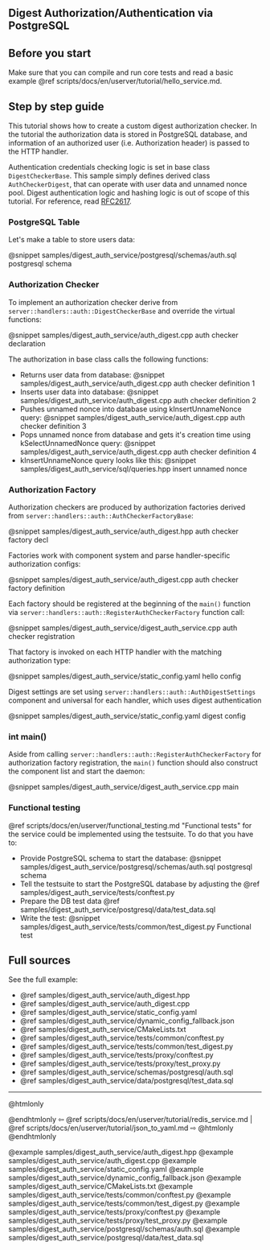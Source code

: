 ## Digest Authorization/Authentication via PostgreSQL

## Before you start

Make sure that you can compile and run core tests and read a basic example
@ref scripts/docs/en/userver/tutorial/hello_service.md.


## Step by step guide

This tutorial shows how to create a custom digest authorization checker. In
the tutorial the authorization data is stored in PostgreSQL database, and
information of an authorized user (i.e. Authorization header) 
is passed to the HTTP handler.

Authentication credentials checking logic is set in base class `DigestCheckerBase`.
This sample simply defines derived class `AuthCheckerDigest`, that can operate with user data and unnamed nonce pool.
Digest authentication logic and hashing logic is out of scope of this tutorial.
For reference, read [RFC2617](https://datatracker.ietf.org/doc/html/rfc2617).


### PostgreSQL Table

Let's make a table to store users data:

@snippet samples/digest_auth_service/postgresql/schemas/auth.sql  postgresql schema


### Authorization Checker

To implement an authorization checker derive from 
`server::handlers::auth::DigestCheckerBase` and override the virtual functions:

@snippet samples/digest_auth_service/auth_digest.cpp  auth checker declaration


The authorization in base class calls the following functions:
* Returns user data from database:
  @snippet samples/digest_auth_service/auth_digest.cpp  auth checker definition 1
* Inserts user data into database:
  @snippet samples/digest_auth_service/auth_digest.cpp  auth checker definition 2
* Pushes unnamed nonce into database using kInsertUnnameNonce query:
  @snippet samples/digest_auth_service/auth_digest.cpp  auth checker definition 3
* Pops unnamed nonce from database and gets it's creation time using kSelectUnnamedNonce query:
  @snippet samples/digest_auth_service/auth_digest.cpp  auth checker definition 4
* kInsertUnnameNonce query looks like this:
  @snippet samples/digest_auth_service/sql/queries.hpp  insert unnamed nonce


### Authorization Factory

Authorization checkers are produced by authorization factories derived from
`server::handlers::auth::AuthCheckerFactoryBase`:

@snippet samples/digest_auth_service/auth_digest.hpp  auth checker factory decl


Factories work with component system and parse handler-specific
authorization configs:

@snippet samples/digest_auth_service/auth_digest.cpp  auth checker factory definition


Each factory should be registered at the beginning of the `main()` function via
`server::handlers::auth::RegisterAuthCheckerFactory` function call:

@snippet samples/digest_auth_service/digest_auth_service.cpp  auth checker registration


That factory is invoked on each HTTP handler with the matching authorization
type:

@snippet samples/digest_auth_service/static_config.yaml hello config

Digest settings are set using `server::handlers::auth::AuthDigestSettings` component and universal for each handler, which uses digest authentication

@snippet samples/digest_auth_service/static_config.yaml digest config


### int main()

Aside from calling `server::handlers::auth::RegisterAuthCheckerFactory` for
authorization factory registration, the `main()` function should also
construct the component list and start the daemon:

@snippet samples/digest_auth_service/digest_auth_service.cpp  main


### Functional testing
@ref scripts/docs/en/userver/functional_testing.md "Functional tests" for the service could be
implemented using the testsuite. To do that you have to:

* Provide PostgreSQL schema to start the database:
  @snippet samples/digest_auth_service/postgresql/schemas/auth.sql  postgresql schema
* Tell the testsuite to start the PostgreSQL database by adjusting the
  @ref samples/digest_auth_service/tests/conftest.py
* Prepare the DB test data
  @ref samples/digest_auth_service/postgresql/data/test_data.sql
* Write the test:
  @snippet samples/digest_auth_service/tests/common/test_digest.py  Functional test



## Full sources

See the full example:
* @ref samples/digest_auth_service/auth_digest.hpp
* @ref samples/digest_auth_service/auth_digest.cpp
* @ref samples/digest_auth_service/static_config.yaml
* @ref samples/digest_auth_service/dynamic_config_fallback.json
* @ref samples/digest_auth_service/CMakeLists.txt
* @ref samples/digest_auth_service/tests/common/conftest.py
* @ref samples/digest_auth_service/tests/common/test_digest.py
* @ref samples/digest_auth_service/tests/proxy/conftest.py
* @ref samples/digest_auth_service/tests/proxy/test_proxy.py
* @ref samples/digest_auth_service/schemas/postgresql/auth.sql
* @ref samples/digest_auth_service/data/postgresql/test_data.sql

----------

@htmlonly <div class="bottom-nav"> @endhtmlonly
⇦ @ref scripts/docs/en/userver/tutorial/redis_service.md | @ref scripts/docs/en/userver/tutorial/json_to_yaml.md ⇨
@htmlonly </div> @endhtmlonly

@example samples/digest_auth_service/auth_digest.hpp
@example samples/digest_auth_service/auth_digest.cpp
@example samples/digest_auth_service/static_config.yaml
@example samples/digest_auth_service/dynamic_config_fallback.json
@example samples/digest_auth_service/CMakeLists.txt
@example samples/digest_auth_service/tests/common/conftest.py
@example samples/digest_auth_service/tests/common/test_digest.py
@example samples/digest_auth_service/tests/proxy/conftest.py
@example samples/digest_auth_service/tests/proxy/test_proxy.py
@example samples/digest_auth_service/postgresql/schemas/auth.sql
@example samples/digest_auth_service/postgresql/data/test_data.sql

